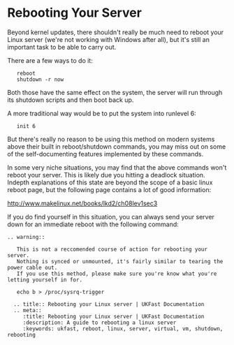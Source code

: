 # Rebooting Your Server

Beyond kernel updates, there shouldn't really be much need to reboot your Linux server (we're not working with Windows after all), but it's still an important task to be able to carry out.

There are a few ways to do it:

```console
   reboot
   shutdown -r now
```

Both those have the same effect on the system, the server will run through its shutdown scripts and then boot back up.

A more traditional way would be to put the system into runlevel 6:

```console
   init 6
```

But there's really no reason to be using this method on modern systems above their built in reboot/shutdown commands, you may miss out on some of the self-documenting features implemented by these commands.

In some very niche situations, you may find that the above commands won't reboot your server. This is likely due you hitting a deadlock situation. Indepth explanations of this state are beyond the scope of a basic linux reboot page, but the following page contains a lot of good information:

<http://www.makelinux.net/books/lkd2/ch08lev1sec3>

If you do find yourself in this situation, you can always send your server down for an immediate reboot with the following command:

```eval_rst
.. warning::

   This is not a reccomended course of action for rebooting your server.
   Nothing is synced or unmounted, it's fairly similar to tearing the power cable out.
   If you use this method, please make sure you're know what you're letting yourself in for.
```

```console
   echo b > /proc/sysrq-trigger
```

```eval_rst
  .. title:: Rebooting your Linux server | UKFast Documentation
  .. meta::
     :title: Rebooting your Linux server | UKFast Documentation
     :description: A guide to rebooting a linux server
     :keywords: ukfast, reboot, linux, server, virtual, vm, shutdown, rebooting
